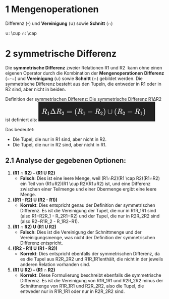 

# 1 Mengenoperationen
Differenz (-) und **Vereinigung** (∪) sowie **Schnitt** (∩)

∪: \cup
∩: \cap


# 2 symmetrische Differenz

Die **symmetrische Differenz** zweier Relationen R1 und R2 ​ kann ohne einen eigenen Operator durch die Kombination der **Mengenoperationen** **Differenz** (−-−) und **Vereinigung** (∪) sowie **Schnitt** (∩) gebildet werden. Die symmetrische Differenz besteht aus den Tupeln, die entweder in R1 oder in R2 sind, aber nicht in beiden.


Definition der symmetrischen Differenz: 
Die symmetrische Differenz R1ΔR2​ ist definiert als:
![](image/Pasted%20image%2020241221220437.png)

Das bedeutet:
- Die Tupel, die nur in R1 sind, aber nicht in R2.
- Die Tupel, die nur in R2​ sind, aber nicht in R1​.

## 2.1 **Analyse der gegebenen Optionen:**

1. **(R1 ∩ R2) - (R1 U R2)**
    - **Falsch**: Dies ist eine leere Menge, weil (R1∩R2)(R1 \cap R2)(R1∩R2) ein Teil von (R1∪R2)(R1 \cup R2)(R1∪R2) ist, und eine Differenz zwischen einer Teilmenge und einer Obermenge ergibt eine leere Menge.
2. **((R1 - R2) U (R2 - R1))**
    - **Korrekt**: Dies entspricht genau der Definition der symmetrischen Differenz. Es ist die Vereinigung der Tupel, die nur in R1R_1R1​ sind (also R1−R2R_1 - R_2R1​−R2​) und der Tupel, die nur in R2R_2R2​ sind (also R2−R1R_2 - R_1R2​−R1​).
3. **(R1 ∩ R2) U (R1 U R2)**
    - **Falsch**: Dies ist die Vereinigung der Schnittmenge und der Vereinigungsmenge, was nicht der Definition der symmetrischen Differenz entspricht.
4. **((R2 - R1) U (R1 - R2))**
    - **Korrekt**: Dies entspricht ebenfalls der symmetrischen Differenz, da es die Tupel aus R2R_2R2​ und R1R_1R1​ enthält, die nicht in der jeweils anderen Relation vorhanden sind.
5. **(R1 U R2) - (R1 ∩ R2)**
    - **Korrekt**: Diese Formulierung beschreibt ebenfalls die symmetrische Differenz. Es ist die Vereinigung von R1R_1R1​ und R2R_2R2​ minus der Schnittmenge von R1R_1R1​ und R2R_2R2​, also die Tupel, die entweder nur in R1R_1R1​ oder nur in R2R_2R2​ sind.








